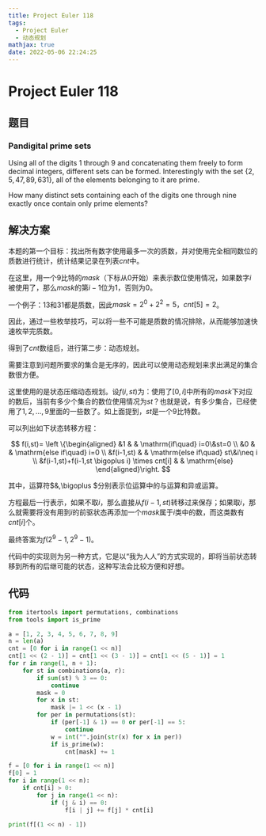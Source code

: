 ```yaml
---
title: Project Euler 118
tags:
  - Project Euler
  - 动态规划
mathjax: true
date: 2022-05-06 22:24:25
---
```


<escape><!-- more --></escape>
    
# Project Euler 118
## 题目
### Pandigital prime sets


Using all of the digits $1$ through $9$ and concatenating them freely to form decimal integers, different sets can be formed. Interestingly with the set $\{2,5,47,89,631\}$, all of the elements belonging to it are prime.

How many distinct sets containing each of the digits one through nine exactly once contain only prime elements?

## 解决方案

本题的第一个目标：找出所有数字使用最多一次的质数，并对使用完全相同数位的质数进行统计，统计结果记录在列表$cnt$中。

在这里，用一个$9$比特的$mask$（下标从$0$开始）来表示数位使用情况，如果数字$i$被使用了，那么$mask$的第$i-1$位为$1$，否则为$0$。

一个例子：$13$和$31$都是质数，因此$mask=2^0+2^2=5，cnt[5]=2$。

因此，通过一些枚举技巧，可以将一些不可能是质数的情况排除，从而能够加速快速枚举完质数。

得到了$cnt$数组后，进行第二步：动态规划。

需要注意到问题所要求的集合是无序的，因此可以使用动态规划来求出满足的集合数很方便。

这里使用的是状态压缩动态规划。设$f(i,st)$为：使用了$[0,i]$中所有的$mask$下对应的数后，当前有多少个集合的数位使用情况为$st$？也就是说，有多少集合，已经使用了$1,2,\dots,9$里面的一些数了。如上面提到，$st$是一个$9$比特数。

可以列出如下状态转移方程：

$$
f(i,st)=
\left \{\begin{aligned}
  &1  & & \mathrm{if\quad} i=0\&st=0 \\
  &0  & & \mathrm{else if\quad} i=0 \\
  &f(i-1,st)  & & \mathrm{else if\quad} st\&i\neq i \\
  &f(i-1,st)+f(i-1,st \bigoplus i) \times cnt[i] & & \mathrm{else}
\end{aligned}\right.
$$

其中，运算符$\&,\bigoplus $分别表示位运算中的与运算和异或运算。

方程最后一行表示，如果不取$i$，那么直接从$f(i-1,st)$转移过来保存；如果取$i$，那么就需要将没有用到$i$的前驱状态再添加一个$mask$属于$i$类中的数，而这类数有$cnt[i]$个。

最终答案为$f(2^9-1,2^9-1)$。

代码中的实现则为另一种方式，它是以“我为人人”的方式实现的，即将当前状态转移到所有的后继可能的状态，这种写法会比较方便和好想。

## 代码

```py
from itertools import permutations, combinations
from tools import is_prime

a = [1, 2, 3, 4, 5, 6, 7, 8, 9]
n = len(a)
cnt = [0 for i in range(1 << n)]
cnt[1 << (2 - 1)] = cnt[1 << (3 - 1)] = cnt[1 << (5 - 1)] = 1
for r in range(1, n + 1):
    for st in combinations(a, r):
        if sum(st) % 3 == 0:
            continue
        mask = 0
        for x in st:
            mask |= 1 << (x - 1)
        for per in permutations(st):
            if (per[-1] & 1) == 0 or per[-1] == 5:
                continue
            w = int("".join(str(x) for x in per))
            if is_prime(w):
                cnt[mask] += 1

f = [0 for i in range(1 << n)]
f[0] = 1
for i in range(1 << n):
    if cnt[i] > 0:
        for j in range(1 << n):
            if (j & i) == 0:
                f[i | j] += f[j] * cnt[i]

print(f[(1 << n) - 1])

```

